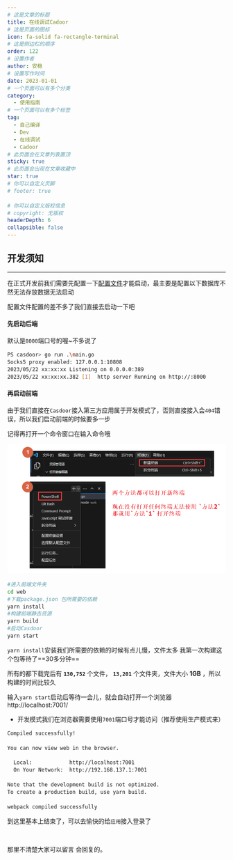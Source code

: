 ```yaml
---
# 这是文章的标题
title: 在线调试Cadoor
# 这是页面的图标
icon: fa-solid fa-rectangle-terminal
# 这是侧边栏的顺序
order: 122
# 设置作者
author: 安稳
# 设置写作时间
date: 2023-01-01
# 一个页面可以有多个分类
category:
  - 使用指南
# 一个页面可以有多个标签
tag:
  - 自己编译
  - Dev
  - 在线调试
  - Cadoor
# 此页面会在文章列表置顶
sticky: true
# 此页面会出现在文章收藏中
star: true
# 你可以自定义页脚
# footer: true

# 你可以自定义版权信息
# copyright: 无版权
headerDepth: 6
collapsible: false
---
```


<!-- 你可以通过设置页面的 Frontmatter，在页面禁用功能与布局。 -->

<!-- more -->

## **开发须知**

<!-- @include: build.md{50-62} -->

-----

在正式开发前我们需要先配置一下[配置文件](#casdoor配置文件)才能启动，最主要是配置以下数据库不然无法存放数据无法启动

<!-- @include: build.md{117-183} -->

配置文件配置的差不多了我们直接去启动一下吧

#### **先启动后端**

默认是`8000`端口号的喔~不多说了

```bash
PS casdoor> go run .\main.go
Socks5 proxy enabled: 127.0.0.1:10808
2023/05/22 xx:xx:xx Listening on 0.0.0.0:389
2023/05/22 xx:xx:xx.382 [I]  http server Running on http://:8000
```

#### 再启动前端

由于我们直接在`Casdoor`接入第三方应用属于开发模式了，否则直接接入会`404`错误，所以我们启动前端的时候要多一步

记得再打开一个命令窗口在输入命令哦

![](/img/sso/dev/cmd.png)

```bash
#进入前端文件夹
cd web
#下载package.json 包所需要的依赖
yarn install
#构建前端静态资源
yarn build
#启动Casdoor
yarn start
```

`yarn install`安装我们所需要的依赖的时候有点儿慢，文件太多 我第一次构建这个包等待了==30多分钟==

所有的都下载完后有 **`130,752`** 个文件， **`13,201`** 个文件夹，文件大小 **1GB** ，所以构建的时间比较久

输入`yarn start`启动后等待一会儿，就会自动打开一个浏览器 http://localhost:7001/

- 开发模式我们在浏览器需要使用`7001`端口号才能访问（推荐使用生产模式来）

```bash
Compiled successfully!

You can now view web in the browser.

  Local:            http://localhost:7001
  On Your Network:  http://192.168.137.1:7001

Note that the development build is not optimized.
To create a production build, use yarn build.

webpack compiled successfully
```

到这里基本上结束了，可以去愉快的给`应用`接入登录了

<br/>

那里不清楚大家可以留言 会回复的。
